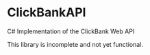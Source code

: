 # ClickBankAPI
C# Implementation of the ClickBank Web API

This library is incomplete and not yet functional.